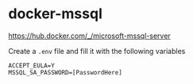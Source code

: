 # docker-mssql
https://hub.docker.com/_/microsoft-mssql-server

Create a `.env` file and fill it with the following variables
```
ACCEPT_EULA=Y
MSSQL_SA_PASSWORD=[PasswordHere]
```